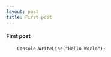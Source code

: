 ```yaml
--- 
layout: post
title: First post
---
```


#### First post

```
	Console.WriteLine("Hello World");
```